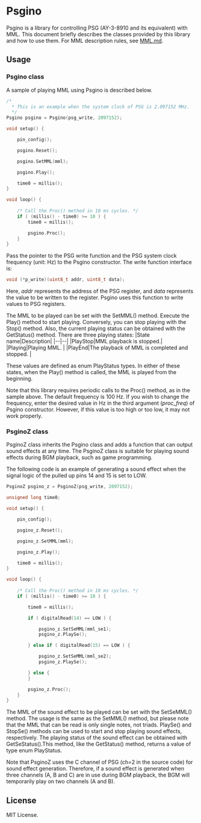 # Psgino

Psgino is a library for controlling PSG (AY-3-8910 and its equivalent) with MML.
This document briefly describes the classes provided by this library and how to use them. 
For MML description rules, see [MML.md](/MML.md).

## Usage

### Psgino class

A sample of playing MML using Psgino is described below.

```c
/*
  * This is an example when the system clock of PSG is 2.097152 MHz.
  */
Psgino psgino = Psgino(psg_write, 2097152);

void setup() {

    pin_config();

    psgino.Reset();

    psgino.SetMML(mml);

    psgino.Play();

    time0 = millis();
}

void loop() {
    
    /* Call the Proc() method in 10 ms cycles. */
    if ( (millis() - time0) >= 10 ) {
        time0 = millis();

        psgino.Proc();
    }
}
```

Pass the pointer to the PSG write function and the PSG system clock frequency (unit: Hz) to the Psgino constructor.
The write function interface is:
```c
void (*p_write)(uint8_t addr, uint8_t data);
```
Here, *addr* represents the address of the PSG register, and *data* represents the value to be written to the register.
Psgino uses this function to write values to PSG registers.

The MML to be played can be set with the SetMML() method. Execute the Play() method to start playing. 
Conversely, you can stop playing with the Stop() method. Also, the current playing status can be obtained with the GetStatus() method. There are three playing states:
|State name|Description|
|--|--|
|PlayStop|MML playback is stopped.|
|Playing|Playing MML. |
|PlayEnd|The playback of MML is completed and stopped. |

These values are defined as enum PlayStatus types. In either of these states, when the Play() method is called, the MML is played from the beginning.

Note that this library requires periodic calls to the Proc() method, as in the sample above. The default frequency is 100 Hz. If you wish to change the frequency, enter the desired value in Hz in the third argument (*proc_freq*) of Psgino constructor. However, if this value is too high or too low, it may not work properly.

### PsginoZ class

PsginoZ class inherits the Psgino class and adds a function that can output sound effects at any time.
The PsginoZ class is suitable for playing sound effects during BGM playback, such as game programming.

The following code is an example of generating a sound effect when the signal logic of the pulled up pins 14 and 15 is set to LOW.

```c
PsginoZ psgino_z = PsginoZ(psg_write, 2097152);

unsigned long time0;

void setup() {

    pin_config();

    psgino_z.Reset();

    psgino_z.SetMML(mml);

    psgino_z.Play();

    time0 = millis();
}

void loop() {
    
    /* Call the Proc() method in 10 ms cycles. */
    if ( (millis() - time0) >= 10 ) {

        time0 = millis();

        if ( digitalRead(14) == LOW ) {

            psgino_z.SetSeMML(mml_se1);
            psgino_z.PlaySe();

        } else if ( digitalRead(15) == LOW ) {

            psgino_z.SetSeMML(mml_se2);
            psgino_z.PlaySe();

        } else {
        }

        psgino_z.Proc();
    }
}
```

The MML of the sound effect to be played can be set with the SetSeMML() method. The usage is the same as the SetMML() method, but please note that the MML that can be read is only single notes, not triads.
PlaySe() and StopSe() methods can be used to start and stop playing sound effects, respectively. The playing status of the sound effect can be obtained with GetSeStatus().This method, like the GetStatus() method, returns a value of type enum PlayStatus.

Note that PsginoZ uses the C channel of PSG (ch=2 in the source code) for sound effect generation. Therefore, if a sound effect is generated when three channels (A, B and C) are in use during BGM playback, the BGM will temporarily play on two channels (A and B).

## License

MIT License.
